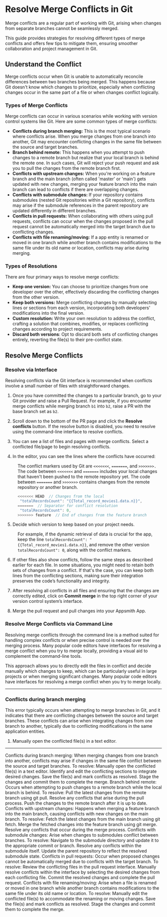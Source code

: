 # Resolve Merge Conflicts in Git

Merge conflicts are a regular part of working with Git, arising when changes from separate branches cannot be seamlessly merged. 

This guide provides strategies for resolving different types of merge conflicts and offers few tips to mitigate them, ensuring smoother collaboration and project management in Git.



## Understand the Conflict

Merge conflicts occur when Git is unable to automatically reconcile differences between two branches being merged. This happens because Git doesn't know which changes to prioritize, especially when conflicting changes occur in the same part of a file or when changes conflict logically.


### Types of Merge Conflicts

Merge conflicts can occur in various scenarios while working with version control systems like Git. Here are some common types of merge conflicts:

* **Conflicts during branch merging:** This is the most typical scenario where conflicts arise. When you merge changes from one branch into another, Git may encounter conflicting changes in the same file between the source and target branches. 
* **Branch behind remote:** This happens when you attempt to push changes to a remote branch but realize that your local branch is behind the remote one. In such cases, Git will reject your push request and ask you to pull the changes from the remote branch first.
* **Conflicts with upstream changes:** When you're working on a feature branch and the main branch (often called 'master' or 'main') gets updated with new changes, merging your feature branch into the main branch can lead to conflicts if there are overlapping changes.
* **Conflicts with submodule changes:** If your repository contains submodules (nested Git repositories within a Git repository), conflicts may arise if the submodule references in the parent repository are updated differently in different branches.
* **Conflicts in pull requests:** When collaborating with others using pull requests, conflicts can occur when the changes proposed in the pull request cannot be automatically merged into the target branch due to conflicting changes.
* **Conflicts with file renaming/moving:** If a app entity is renamed or moved in one branch while another branch contains modifications to the same file under its old name or location, conflicts may arise during merging.


### Types of Resolutions
There are four primary ways to resolve merge conflicts:

* **Keep one version:** You can choose to prioritize changes from one developer over the other, effectively discarding the conflicting changes from the other version.
* **Keep both versions:** Merge conflicting changes by manually selecting lines or sections from each version, incorporating both developers' modifications into the final version.
* **Custom resolution:** Write your own resolution to address the conflict, crafting a solution that combines, modifies, or replaces conflicting changes according to project requirements.
* **Discard both versions**: Opt to discard both sets of conflicting changes entirely, reverting the file(s) to their pre-conflict state.

## Resolve Merge Conflicts


### Resolve via Interface
Resolving conflicts via the Git interface is recommended when conflicts involve a small number of files with straightforward changes.


1. Once you have committed the changes to a particular branch, go to your Git provider and raise a Pull Request. For example, if you encounter merge conflicts while merging branch `b1` into `b2`, raise a PR with the base branch set as `b2`.

2. Scroll down to the bottom of the PR page and click the **Resolve conflicts** button. If the resolve button is disabled, you need to resolve using the command-line interface to resolve conflicts.

<dd>

<ZoomImage src="/img/conflicts-git-ui.png" alt="" caption=""/>

</dd>

3. You can see a list of files and pages with merge conflicts. Select a conflicted file/page to begin resolving conflicts.


4. In the editor, you can see the lines where the conflicts have occurred:

<dd>

The conflict markers used by Git are `<<<<<<<`, `=======`, and `>>>>>>>.` The code between `<<<<<<<` and `=======` includes your local changes that haven't been pushed to the remote repository yet. The code between `=======` and `>>>>>>>` contains changes from the remote repository or another branch.

```js
<<<<<<< HEAD  // Changes from the local
 "totalRecordsCount": "{{Total_record_movies1.data.n}}", 
=======  // Separator for conflict resolution
 "totalRecordsCount": 0, 
>>>>>>> feature  // End of changes from the feature branch
```
</dd>

5. Decide which version to keep based on your project needs. 

<dd>

For example, if the dynamic retrieval of data is crucial for the app, keep the line `totalRecordsCount": "{{Total_record_movies1.data.n}}`,  and remove the other version `totalRecordsCount": 0`, along with the conflict markers.

</dd>



6. If other files also show conflicts, follow the same steps as described earlier for each file. In some situations, you might need to retain both sets of changes from a conflict. If that's the case, you can keep both lines from the conflicting sections, making sure their integration preserves the code’s functionality and integrity.

7. After resolving all conflicts in all files and ensuring that the changes are correctly edited, click on **Commit merge** in the top right corner of your version control system’s interface. 

8. Merge the pull request and pull changes into your Appsmith App.



### Resolve Merge Conflicts via Command Line

Resolving merge conflicts through the command line is a method suited for handling complex conflicts or when precise control is needed over the merging process. Many popular code editors have interfaces for resolving a merge conflict when you try to merge locally, providing a visual aid to complement the command-line tools.

This approach allows you to directly edit the files in conflict and decide manually which changes to keep, which can be particularly useful in large projects or when merging significant changes.
Many popular code editors have interfaces for resolving a merge conflict when you try to merge locally.


--------------------------------------------------



### Conflicts during branch merging

This error typically occurs when attempting to merge branches in Git, and it indicates that there are conflicting changes between the source and target branches. These conflicts can arise when integrating changes from one branch to another, typically due to conflicting modifications in the same application entities. 

1. Manually open the conflicted file(s) in a text editor.








-------
Conflicts during branch merging: When merging changes from one branch into another, conflicts may arise if changes in the same file conflict between the source and target branches. To resolve:
Manually open the conflicted file(s) in a text editor.
Identify and edit the conflicting sections to integrate desired changes.
Save the file(s) and mark conflicts as resolved.
Stage the changes and commit them to complete the merge.
Branch behind remote: Occurs when attempting to push changes to a remote branch while the local branch is behind. To resolve:
Pull the latest changes from the remote branch using git pull.
Resolve any conflicts that arise during the pull process.
Push the changes to the remote branch after it is up to date.
Conflicts with upstream changes: Happens when merging a feature branch into the main branch, causing conflicts with new changes on the main branch. To resolve:
Fetch the latest changes from the main branch using git fetch.
Merge the fetched changes into the feature branch using git merge.
Resolve any conflicts that occur during the merge process.
Conflicts with submodule changes: Arise when changes to submodules conflict between branches. To resolve:
Navigate to the submodule directory and update it to the appropriate commit or branch.
Resolve any conflicts within the submodule itself.
Update the parent repository to reflect the resolved submodule state.
Conflicts in pull requests: Occur when proposed changes cannot be automatically merged due to conflicts with the target branch. To resolve:
Review the conflicting files in the pull request interface.
Manually resolve conflicts within the interface by selecting the desired changes from each conflicting file.
Commit the resolved changes and complete the pull request.
Conflicts with file renaming/moving: Arise when a file is renamed or moved in one branch while another branch contains modifications to the same file under its old name or location. To resolve:
Manually edit the conflicted file(s) to accommodate the renaming or moving changes.
Save the file(s) and mark conflicts as resolved.
Stage the changes and commit them to complete the merge.